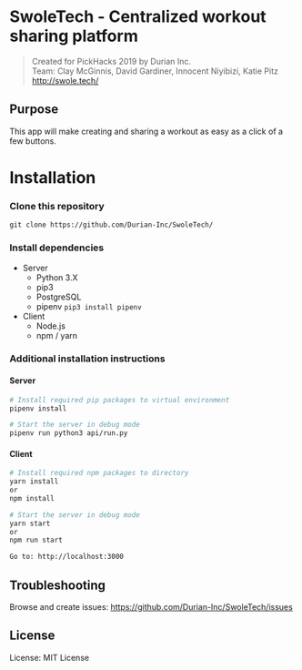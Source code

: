 # SwoleTech - Centralized workout sharing platform
> Created for PickHacks 2019 by Durian Inc.      
Team: Clay McGinnis, David Gardiner, Innocent Niyibizi, Katie Pitz      
> http://swole.tech/
## Purpose
This app will make creating and sharing a workout as easy as a click of a few buttons.

# Installation
### Clone this repository
```
git clone https://github.com/Durian-Inc/SwoleTech/
```

### Install dependencies
* Server
  * Python 3.X
  * pip3
  * PostgreSQL
  * pipenv `pip3 install pipenv`
* Client
  * Node.js
  * npm / yarn

### Additional installation instructions
#### Server
```bash
# Install required pip packages to virtual environment
pipenv install

# Start the server in debug mode
pipenv run python3 api/run.py
```
#### Client
```bash
# Install required npm packages to directory
yarn install
or
npm install

# Start the server in debug mode
yarn start
or
npm run start

Go to: http://localhost:3000
```

## Troubleshooting
Browse and create issues: https://github.com/Durian-Inc/SwoleTech/issues

## License
License: MIT License
